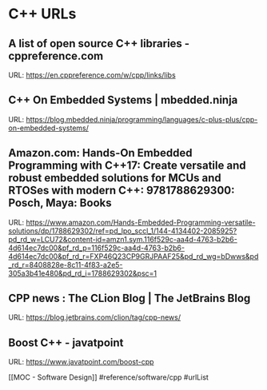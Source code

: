 # C++ URLs
## A list of open source C++ libraries - cppreference.com
URL: https://en.cppreference.com/w/cpp/links/libs
## C++ On Embedded Systems | mbedded.ninja
URL: https://blog.mbedded.ninja/programming/languages/c-plus-plus/cpp-on-embedded-systems/

## Amazon.com: Hands-On Embedded Programming with C++17: Create versatile and robust embedded solutions for MCUs and RTOSes with modern C++: 9781788629300: Posch, Maya: Books
URL: https://www.amazon.com/Hands-Embedded-Programming-versatile-solutions/dp/1788629302/ref=pd_lpo_sccl_1/144-4134402-2085925?pd_rd_w=LCU72&content-id=amzn1.sym.116f529c-aa4d-4763-b2b6-4d614ec7dc00&pf_rd_p=116f529c-aa4d-4763-b2b6-4d614ec7dc00&pf_rd_r=FXP46Q23CP9GRJPAAF25&pd_rd_wg=bDwws&pd_rd_r=8408828e-8c11-4f83-a2e5-305a3b41e480&pd_rd_i=1788629302&psc=1
## CPP news : The CLion Blog | The JetBrains Blog
URL: https://blog.jetbrains.com/clion/tag/cpp-news/
## Boost C++ - javatpoint
URL: https://www.javatpoint.com/boost-cpp

[[MOC - Software Design]]
#reference/software/cpp 
#urlList 
